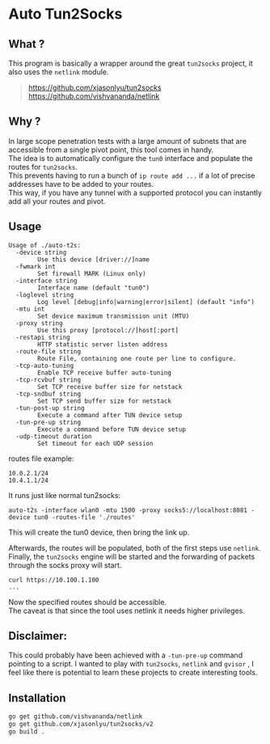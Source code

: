 # Auto Tun2Socks

## What ?

This program is basically a wrapper around the great `tun2socks` project, it also uses the `netlink` module.  
> https://github.com/xjasonlyu/tun2socks  
> https://github.com/vishvananda/netlink  

## Why ?

In large scope penetration tests with a large amount of subnets that are accessible from a single pivot point, this tool comes in handy.  
The idea is to automatically configure the `tun0` interface and populate the routes for `tun2socks`.  
This prevents having to run a bunch of `ip route add ...` if a lot of precise addresses have to be added to your routes.  
This way, if you have any tunnel with a supported protocol you can instantly add all your routes and pivot.  

## Usage

```
Usage of ./auto-t2s:
  -device string
        Use this device [driver://]name
  -fwmark int
        Set firewall MARK (Linux only)
  -interface string
        Interface name (default "tun0")
  -loglevel string
        Log level [debug|info|warning|error|silent] (default "info")
  -mtu int
        Set device maximum transmission unit (MTU)
  -proxy string
        Use this proxy [protocol://]host[:port]
  -restapi string
        HTTP statistic server listen address
  -route-file string
        Route File, containing one route per line to configure.
  -tcp-auto-tuning
        Enable TCP receive buffer auto-tuning
  -tcp-rcvbuf string
        Set TCP receive buffer size for netstack
  -tcp-sndbuf string
        Set TCP send buffer size for netstack
  -tun-post-up string
        Execute a command after TUN device setup
  -tun-pre-up string
        Execute a command before TUN device setup
  -udp-timeout duration
        Set timeout for each UDP session
```

routes file example:
```
10.0.2.1/24
10.4.1.1/24
```

It runs just like normal tun2socks:
```
auto-t2s -interface wlan0 -mtu 1500 -proxy socks5://localhost:8081 -device tun0 -routes-file './routes'
```

This will create the tun0 device, then bring the link up.  

Afterwards, the routes will be populated, both of the first steps use `netlink`.  
Finally, the `tun2socks` engine will be started and the forwarding of packets through the socks proxy will start.  

  
```
curl https://10.100.1.100
...
```

Now the specified routes should be accessible.  
The caveat is that since the tool uses netlink it needs higher privileges.

## Disclaimer: 

This could probably have been achieved with a `-tun-pre-up` command pointing to a script.
I wanted to play with `tun2socks`, `netlink` and `gvisor` , I feel like there is potential to learn these projects to create interesting tools.

## Installation

```bash
go get github.com/vishvananda/netlink
go get github.com/xjasonlyu/tun2socks/v2
go build .
```



